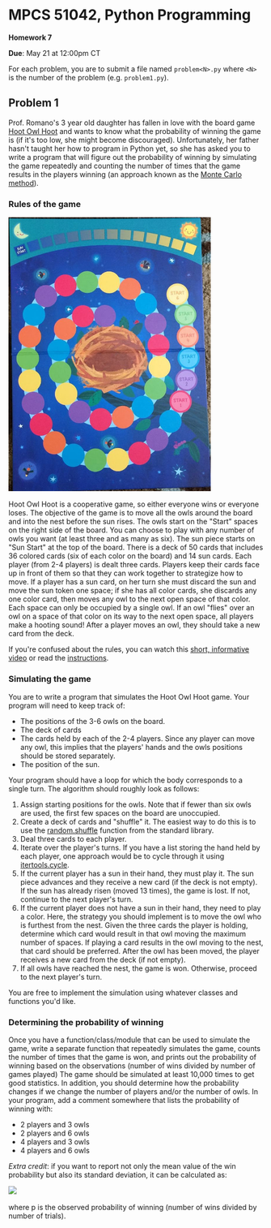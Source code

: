 # MPCS 51042, Python Programming

**Homework 7**

**Due**: May 21 at 12:00pm CT

For each problem, you are to submit a file named `problem<N>.py` where `<N>` is the number of the problem (e.g. `problem1.py`).

## Problem 1

Prof. Romano's 3 year old daughter has fallen in love with the board game [Hoot Owl Hoot](https://boardgamegeek.com/boardgame/94483/hoot-owl-hoot) and wants to know what the probability of winning the game is (if it's too low, she might become discouraged). Unfortunately, her father hasn't taught her how to program in Python yet, so she has asked you to write a program that will figure out the probability of winning by simulating the game repeatedly and counting the number of times that the game results in the players winning (an approach known as the [Monte Carlo method](https://en.wikipedia.org/wiki/Monte_Carlo_method)).

### Rules of the game

<img src="empty_board.jpg" width="400" />

Hoot Owl Hoot is a cooperative game, so either everyone wins or everyone loses. The objective of the game is to move all the owls around the board and into the nest before the sun rises. The owls start on the "Start" spaces on the right side of the board. You can choose to play with any number of owls you want (at least three and as many as six). The sun piece starts on "Sun Start" at the top of the board. There is a deck of 50 cards that includes 36 colored cards (six of each color on the board) and 14 sun cards. Each player (from 2-4 players) is dealt three cards. Players keep their cards face up in front of them so that they can work together to strategize how to move. If a player has a sun card, on her turn she must discard the sun and move the sun token one space; if she has all color cards, she discards any one color card, then moves any owl to the next open space of that color. Each space can only be occupied by a single owl. If an owl "flies" over an owl on a space of that color on its way to the next open space, all players make a hooting sound! After a player moves an owl, they should take a new card from the deck.

If you're confused about the rules, you can watch this [short, informative video](https://www.youtube.com/watch?v=czk0V3mga0Q) or read the [instructions](instructions.jpg).

### Simulating the game

You are to write a program that simulates the Hoot Owl Hoot game. Your program will need to keep track of:
- The positions of the 3-6 owls on the board.
- The deck of cards
- The cards held by each of the 2-4 players. Since any player can move any owl, this implies that the players' hands and the owls positions should be stored separately.
- The position of the sun.

Your program should have a loop for which the body corresponds to a single turn. The algorithm should roughly look as follows:

1. Assign starting positions for the owls. Note that if fewer than six owls are used, the first few spaces on the board are unoccupied.
2. Create a deck of cards and "shuffle" it. The easiest way to do this is to use the [random.shuffle](https://docs.python.org/3/library/random.html#random.shuffle) function from the standard library.
3. Deal three cards to each player.
4. Iterate over the player's turns. If you have a list storing the hand held by each player, one approach would be to cycle through it using [itertools.cycle](https://docs.python.org/3/library/itertools.html#itertools.cycle).
5. If the current player has a sun in their hand, they must play it. The sun piece advances and they receive a new card (if the deck is not empty). If the sun has already risen (moved 13 times), the game is lost. If not, continue to the next player's turn.
6. If the current player does not have a sun in their hand, they need to play a color. Here, the strategy you should implement is to move the owl who is furthest from the nest. Given the three cards the player is holding, determine which card would result in that owl moving the maximum number of spaces. If playing a card results in the owl moving to the nest, that card should be preferred. After the owl has been moved, the player receives a new card from the deck (if not empty).
7. If all owls have reached the nest, the game is won. Otherwise, proceed to the next player's turn.

You are free to implement the simulation using whatever classes and functions you'd like.

### Determining the probability of winning

Once you have a function/class/module that can be used to simulate the game, write a separate function that repeatedly simulates the game, counts the number of times that the game is won, and prints out the probability of winning based on the observations (number of wins divided by number of games played) The game should be simulated at least 10,000 times to get good statistics. In addition, you should determine how the probability changes if we change the number of players and/or the number of owls. In your program, add a comment somewhere that lists the probability of winning with:

- 2 players and 3 owls
- 2 players and 6 owls
- 4 players and 3 owls
- 4 players and 6 owls

*Extra credit*: if you want to report not only the mean value of the win probability but also its standard deviation, it can be calculated as:

<img src="http://latex2png.com/output//latex_742e6e0ac5fc87671ace5e1d0478899e.png" width="100" />

where p is the observed probability of winning (number of wins divided by number of trials).